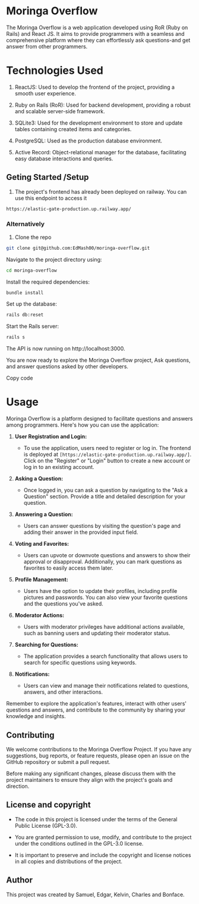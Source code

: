 # Moringa Overflow

The Moringa Overflow is a web application developed using RoR (Ruby on Rails) and React JS. It aims to provide programmers  with a seamless and comprehensive platform where they can effortlessly ask questions-and get answer from other programmers. 


# Technologies Used
1. ReactJS: Used to develop the frontend of the project, providing a smooth user experience.

2. Ruby on Rails (RoR): Used for backend development, providing a robust and scalable server-side framework.

3. SQLite3: Used for the development environment to store and update tables containing created items and categories.

4. PostgreSQL: Used as the production database environment.
5. Active Record: Object-relational manager for the database, facilitating easy database interactions and queries.


## Geting Started /Setup
1. The project's frontend has already been deployed on railway.  You can use this endpoint to access it 

```sh
https://elastic-gate-production.up.railway.app/

```

 ### Alternatively

1. Clone the repo
```sh
git clone git@github.com:EdMash00/moringa-overflow.git
 ```
Navigate to the project directory using:

```sh
cd moringa-overflow
```

Install the required dependencies:
```sh
bundle install
 ```
Set up the database:

```sh
rails db:reset
 ```
Start the Rails server:

```sh
rails s
```
The API is now running on http://localhost:3000.

You are now ready to explore the Moringa Overflow project, Ask questions, and answer questions asked  by other developers.

Copy code
# Usage

Moringa Overflow is a platform designed to facilitate questions and answers among programmers. Here's how you can use the application:

1. **User Registration and Login:**

   - To use the application, users need to register or log in. The frontend is deployed at `[https://elastic-gate-production.up.railway.app/]`. Click on the "Register" or "Login" button to create a new account or log in to an existing account.

2. **Asking a Question:**

   - Once logged in, you can ask a question by navigating to the "Ask a Question" section. Provide a title and detailed description for your question.

3. **Answering a Question:**

   - Users can answer questions by visiting the question's page and adding their answer in the provided input field.

4. **Voting and Favorites:**

   - Users can upvote or downvote questions and answers to show their approval or disapproval. Additionally, you can mark questions as favorites to easily access them later.

5. **Profile Management:**

   - Users have the option to update their profiles, including profile pictures and passwords. You can also view your favorite questions and the questions you've asked.

6. **Moderator Actions:**

   - Users with moderator privileges have additional actions available, such as banning users and updating their moderator status.

7. **Searching for Questions:**

   - The application provides a search functionality that allows users to search for specific questions using keywords.

8. **Notifications:**

   - Users can view and manage their notifications related to questions, answers, and other interactions.

Remember to explore the application's features, interact with other users' questions and answers, and contribute to the community by sharing your knowledge and insights.


## Contributing
We welcome contributions to the Moringa Overflow  Project. If you have any suggestions, bug reports, or feature requests, please open an issue on the GitHub repository or submit a pull request.

Before making any significant changes, please discuss them with the project maintainers to ensure they align with the project's goals and direction.

## License and copyright
- The code in this project is licensed under the terms of the General Public License (GPL-3.0).

- You are granted permission to use, modify, and contribute to the project under the conditions outlined in the GPL-3.0 license.

- It is important to preserve and include the copyright and license notices in all copies and distributions of the project.

## Author
This project was created by Samuel, Edgar, Kelvin, Charles and Bonface.


